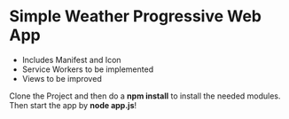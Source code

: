 # Simple Weather Progressive Web App
* Includes Manifest and Icon
* Service Workers to be implemented
* Views to be improved

Clone the Project and then do a **npm install** to install the needed modules. Then start the app by **node app.js**!
